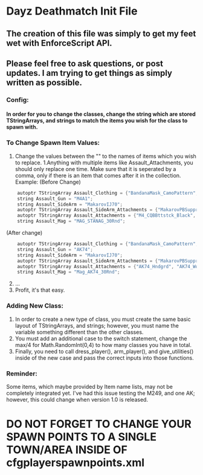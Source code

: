 # Dayz Deathmatch Init File
## The creation of this file was simply to get my feet wet with EnforceScript API.
## Please feel free to ask questions, or post updates. I am trying to get things as simply written as possible.

### Config:
####   In order for you to change the classes, change the string which are stored TStringArrays, and strings to match the items you wish for the class to spawn with.

### To Change Spawn Item Values:
1. Change the values between the "" to the names of items which you wish to replace. 
  1.Anything with multiple items like Assault_Attachments, you should only replace one time. Make sure that it is seperated by a comma, only if there is an item that comes after it in the collection.
    Example:
(Before Change)
```c
    autoptr TStringArray Assault_Clothing = {"BandanaMask_CamoPattern", "BallisticHelmet_Green", "USMCJacket_Woodland", "USMCPants_Woodland"};
    string Assault_Gun = "M4A1";
    string Assault_SideArm = "MakarovIJ70";
    autoptr TStringArray Assault_SideArm_Attachments = {"MakarovPBSuppressor"};
    autoptr TStringArray Assault_Attachments = {"M4_CQBBttstck_Black", "ACOGOptic", "M4_RISHndgrd_Black"};
    string Assault_Mag = "MAG_STANAG_30Rnd";
```
      
(After change)
```c
    autoptr TStringArray Assault_Clothing = {"BandanaMask_CamoPattern", "BallisticHelmet_Green", "USMCJacket_Woodland", "USMCPants_Woodland"};
    string Assault_Gun = "AK74";
    string Assault_SideArm = "MakarovIJ70";
    autoptr TStringArray Assault_SideArm_Attachments = {"MakarovPBSuppressor"};
    autoptr TStringArray Assault_Attachments = {"AK74_Hndgrd", "AK74_WoodBttstck"};
    string Assault_Mag = "Mag_AK74_30Rnd";
```
2. ...
3. Profit, it's that easy.

### Adding New Class:
1. In order to create a new type of class, you must create the same basic layout of TStringArrays, and strings; however, you must name the variable something different than the other classes.
2. You must add an additional case to the switch statement, change the max/4 for Math.RandomInt(0,4) to how many classes you have in total.
3. Finally, you need to call dress_player(), arm_player(), and give_utilities() inside of the new case and pass the correct inputs into those functions.

### Reminder:
  Some items, which maybe provided by Item name lists, may not be completely integrated yet. I've had this issue testing the M249, and one AK; however, this could change when version 1.0 is released.

# DO NOT FORGET TO CHANGE YOUR SPAWN POINTS TO A SINGLE TOWN/AREA INSIDE OF cfgplayerspawnpoints.xml
